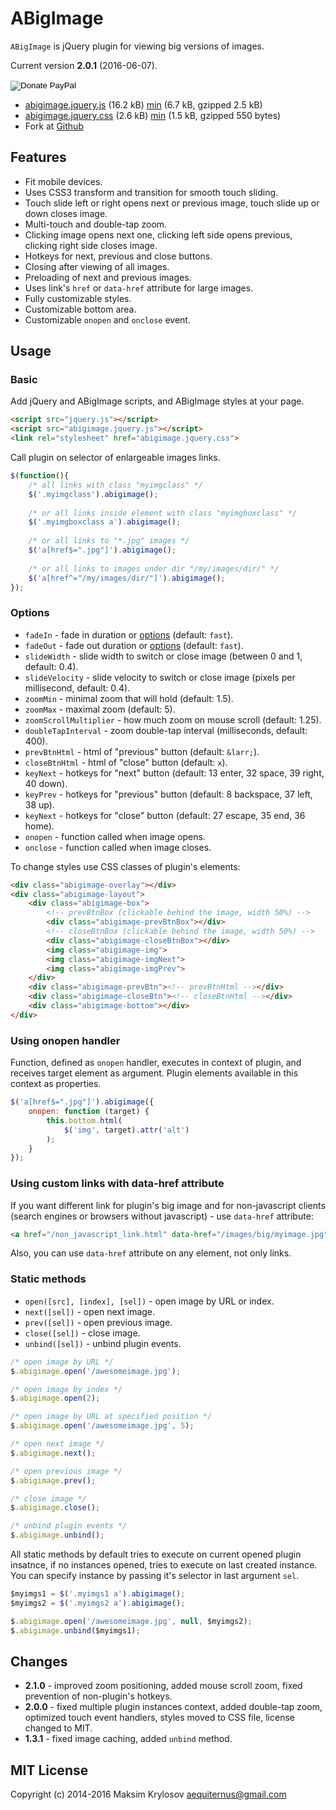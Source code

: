 # ABigImage

`ABigImage` is jQuery plugin for viewing big versions of images.

Current version **2.0.1** (2016-06-07).

<div class="colr">
    <form action="https://www.paypal.com/cgi-bin/webscr" method="post" target="_top">
        <input type="hidden" name="cmd" value="_s-xclick">
        <input type="hidden" name="hosted_button_id" value="NUZ7CTKFYDX8C">
        <input type="image" src="https://www.paypalobjects.com/en_US/i/btn/btn_donateCC_LG.gif" name="submit" alt="Donate PayPal">
        <img alt="" border="0" src="https://www.paypalobjects.com/ru_RU/i/scr/pixel.gif" width="1" height="1">
    </form>
</div>

* [abigimage.jquery.js](abigimage.jquery.js) (16.2 kB) [min](abigimage.jquery.min.js) (6.7 kB, gzipped 2.5 kB)
* [abigimage.jquery.css](abigimage.jquery.css) (2.6 kB) [min](abigimage.jquery.min.css) (1.5 kB, gzipped 550 bytes)
* Fork at [Github](https://github.com/makryl/ABigImage)

## Features

- Fit mobile devices.
- Uses CSS3 transform and transition for smooth touch sliding.
- Touch slide left or right opens next or previous image, touch slide up or down closes image.
- Multi-touch and double-tap zoom.
- Clicking image opens next one, clicking left side opens previous, clicking right side closes image.
- Hotkeys for next, previous and close buttons.
- Closing after viewing of all images.
- Preloading of next and previous images.
- Uses link's `href` or `data-href` attribute for large images.
- Fully customizable styles.
- Customizable bottom area.
- Customizable `onopen` and `onclose` event.

<!-- Example -->

## Usage

### Basic

Add jQuery and ABigImage scripts, and ABigImage styles at your page.

```html
<script src="jquery.js"></script>
<script src="abigimage.jquery.js"></script>
<link rel="stylesheet" href="abigimage.jquery.css">
```

Call plugin on selector of enlargeable images links.

```js
$(function(){
    /* all links with class "myimgclass" */
    $('.myimgclass').abigimage();
    
    /* or all links inside element with class "myimgboxclass" */
    $('.myimgboxclass a').abigimage();
    
    /* or all links to "*.jpg" images */
    $('a[href$=".jpg"]').abigimage();
    
    /* or all links to images under dir "/my/images/dir/" */
    $('a[href^="/my/images/dir/"]').abigimage();
});
```

### Options

- `fadeIn` - fade in duration or [options](http://api.jquery.com/fadein/) (default: `fast`).
- `fadeOut` - fade out duration or [options](http://api.jquery.com/fadeout/) (default: `fast`).
- `slideWidth` - slide width to switch or close image (between 0 and 1, default: 0.4).
- `slideVelocity` - slide velocity to switch or close image (pixels per millisecond, default: 0.4).
- `zoomMin` - minimal zoom that will hold (default: 1.5).
- `zoomMax` - maximal zoom (default: 5).
- `zoomScrollMultiplier` - how much zoom on mouse scroll (default: 1.25).
- `doubleTapInterval` - zoom double-tap interval (milliseconds, default: 400).
- `prevBtnHtml` - html of "previous" button (default: `&larr;`).
- `closeBtnHtml` - html of "close" button (default: `x`).
- `keyNext` - hotkeys for "next" button (default: 13 enter, 32 space, 39 right, 40 down).
- `keyPrev` - hotkeys for "previous" button (default: 8 backspace, 37 left, 38 up).
- `keyNext` - hotkeys for "close" button (default: 27 escape, 35 end, 36 home).
- `onopen` - function called when image opens.
- `onclose` - function called when image closes.

To change styles use CSS classes of plugin's elements:

```html
<div class="abigimage-overlay"></div>
<div class="abigimage-layout">
    <div class="abigimage-box">
        <!-- prevBtnBox (clickable behind the image, width 50%) -->
        <div class="abigimage-prevBtnBox"></div>
        <!-- closeBtnBox (clickable behind the image, width 50%) -->
        <div class="abigimage-closeBtnBox"></div>
        <img class="abigimage-img">
        <img class="abigimage-imgNext">
        <img class="abigimage-imgPrev">
    </div>
    <div class="abigimage-prevBtn"><!-- prevBtnHtml --></div>
    <div class="abigimage-closeBtn"><!-- closeBtnHtml --></div>
    <div class="abigimage-bottom"></div>
</div>
```

### Using onopen handler

Function, defined as `onopen` handler, executes in context of plugin, and receives target element as argument. Plugin elements available in this context as properties.

```js
$('a[href$=".jpg"]').abigimage({
    onopen: function (target) {
        this.bottom.html(
            $('img', target).attr('alt')
        );
    }
});
```

### Using custom links with data-href attribute

If you want different link for plugin's big image and for non-javascript clients (search engines or browsers without javascript) - use `data-href` attribute:

```html
<a href="/non_javascript_link.html" data-href="/images/big/myimage.jpg"> ... </a>
```

Also, you can use `data-href` attribute on any element, not only links.

### Static methods

- `open([src], [index], [sel])` - open image by URL or index.
- `next([sel])` - open next image.
- `prev([sel])` - open previous image.
- `close([sel])` - close image.
- `unbind([sel])` - unbind plugin events.

```js
/* open image by URL */
$.abigimage.open('/awesomeimage.jpg');

/* open image by index */
$.abigimage.open(2);

/* open image by URL at specified position */
$.abigimage.open('/awesomeimage.jpg', 5);

/* open next image */
$.abigimage.next();

/* open previous image */
$.abigimage.prev();

/* close image */
$.abigimage.close();

/* unbind plugin events */
$.abigimage.unbind();
```

All static methods by default tries to execute on current opened plugin insatnce, if no instances opened, tries to execute on last created instance. You can specify instance by passing it's selector in last argument `sel`.
 
```js
$myimgs1 = $('.myimgs1 a').abigimage();
$myimgs2 = $('.myimgs2 a').abigimage();

$.abigimage.open('/awesomeimage.jpg', null, $myimgs2);
$.abigimage.unbind($myimgs1);
```

## Changes

- **2.1.0** - improved zoom positioning, added mouse scroll zoom, fixed prevention of non-plugin's hotkeys.
- **2.0.0** - fixed multiple plugin instances context, added double-tap zoom, optimized touch event handlers, styles moved to CSS file, license changed to MIT.
- **1.3.1** - fixed image caching, added `unbind` method.

## MIT License

Copyright (c) 2014-2016 Maksim Krylosov <aequiternus@gmail.com>
